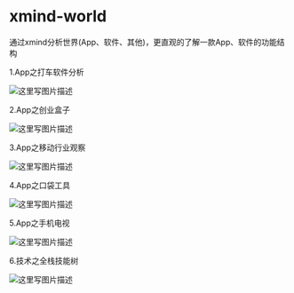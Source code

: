 # xmind-world
通过xmind分析世界(App、软件、其他)，更直观的了解一款App、软件的功能结构

 1.App之打车软件分析
 
 ![这里写图片描述](http://b376.photo.store.qq.com/psb?/V109pnJL0PVMar/45hLEJfEhwlme0q0cebz425HYPAOjLCEGc.ZbLbJGEo!/b/dO.eHuBbKQAA&bo=SgJ3AQAAAAADBxw!&rf=viewer_4)
 
 
 2.App之创业盒子
 
 ![这里写图片描述](http://b20.photo.store.qq.com/psb?/V109pnJL0PVMar/N9GA0eGYWX*FTyUmn8l*K8MQGy*AaHvURNJMmyEiS8M!/b/dBQAAAAAAAAA&bo=sgJWAgAAAAADAME!&rf=viewer_4)

 3.App之移动行业观察

 ![这里写图片描述](http://b101.photo.store.qq.com/psb?/V109pnJL0PVMar/Dht9y5owgvGNtzpZ1u9LNcHpiTInDjOe4D.CGaVbwos!/b/dGUAAAAAAAAA&bo=7AKAAhEFVQQFAAo!&rf=viewer_4)

 4.App之口袋工具

 ![这里写图片描述](http://b32.photo.store.qq.com/psb?/V109pnJL0PVMar/gbehyLnXlO*HRUVRLoBgdSt6sMoCtJoFhUyVNBGG1WQ!/b/dCAAAAAAAAAA&bo=gAI5AwAAAAADAJ0!&rf=viewer_4)

 5.App之手机电视

 ![这里写图片描述](http://b4.photo.store.qq.com/psb?/V109pnJL0PVMar/q6Ni9mabWZrI7Ik9T5A8w6Uzy8Olszdq.n45RHcXK7Y!/b/dAQAAAAAAAAA&bo=JwSAAgAAAAADAIQ!&rf=viewer_4)

 6.技术之全栈技能树

 ![这里写图片描述](http://a2.qpic.cn/psb?/V109pnJL0PVMar/GRvI9YDCiW5*CPXA9htafnyJPaRkFWOeugT5avcP3qo!/b/dCIAAAAAAAAA&bo=gAK0BQAAAAAFABA!&rf=viewer_4)
